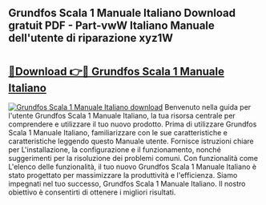 ## Grundfos Scala 1 Manuale Italiano Download gratuit PDF - Part-vwW Italiano Manuale dell'utente di riparazione xyz1W

# <h2><a href="http://dfa4ohv.blite.top/?on=Grundfos+Scala+1+Manuale+Italiano">🔗Download 👉🔴 Grundfos Scala 1 Manuale Italiano</a></h2>

[![Grundfos Scala 1 Manuale Italiano download](https://i.imgur.com/lujVjoI.png)](http://dfa4ohv.blite.top/?on=Grundfos+Scala+1+Manuale+Italiano)
Benvenuto nella guida per l'utente Grundfos Scala 1 Manuale Italiano, la tua risorsa centrale per comprendere e utilizzare il tuo nuovo prodotto. Prima di utilizzare Grundfos Scala 1 Manuale Italiano, familiarizzare con le sue caratteristiche e caratteristiche leggendo questo Manuale utente. Fornisce istruzioni chiare per L'installazione, la configurazione e il funzionamento, nonché suggerimenti per la risoluzione dei problemi comuni. Con funzionalità come L'elenco delle funzionalità, il tuo nuovo Grundfos Scala 1 Manuale Italiano è stato progettato per massimizzare la produttività e l'efficienza. Siamo impegnati nel tuo successo, Grundfos Scala 1 Manuale Italiano. Il nostro obiettivo è consentirti di ottenere i migliori risultati.
